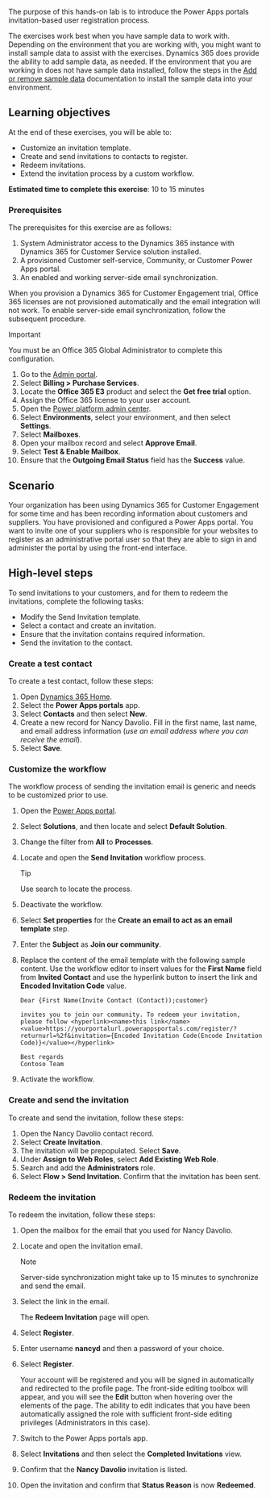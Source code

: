 The purpose of this hands-on lab is to introduce the Power Apps portals invitation-based user registration process.

The exercises work best when you have sample data to work with. Depending on the environment that you are working with, you might want to install sample data to assist with the exercises. Dynamics 365 does provide the ability to add sample data, as needed. If the environment that you are working in does not have sample data installed, follow the steps in the [Add or remove sample data](https://docs.microsoft.com/power-platform/admin/add-remove-sample-data/?azure-portal=true) documentation to install the sample data into your environment.

## Learning objectives

At the end of these exercises, you will be able to:

- Customize an invitation template.
- Create and send invitations to contacts to register.
- Redeem invitations.
- Extend the invitation process by a custom workflow.

**Estimated time to complete this exercise**: 10 to 15 minutes

### Prerequisites

The prerequisites for this exercise are as follows:

1. System Administrator access to the Dynamics 365 instance with Dynamics 365 for Customer Service solution installed.
1. A provisioned Customer self-service, Community, or Customer Power Apps portal.
1. An enabled and working server-side email synchronization.

When you provision a Dynamics 365 for Customer Engagement trial, Office 365 licenses are not provisioned automatically and the email integration will not work. To enable server-side email synchronization, follow the subsequent procedure.

> [!IMPORTANT]
> You must be an Office 365 Global Administrator to complete this configuration.

1. Go to the [Admin portal](https://portal.office.com/adminportal/?azure-portal=true).
1. Select **Billing > Purchase Services**.
1. Locate the **Office 365 E3** product and select the **Get free trial** option.
1. Assign the Office 365 license to your user account.
1. Open the [Power platform admin center](https://aka.ms/ppac/?azure-portal=true).
1. Select **Environments**, select your environment, and then select **Settings**.
1. Select **Mailboxes**.
1. Open your mailbox record and select **Approve Email**.
1. Select **Test & Enable Mailbox**.
1. Ensure that the **Outgoing Email Status** field has the **Success** value.

## Scenario

Your organization has been using Dynamics 365 for Customer Engagement for some time and has been recording information about customers and suppliers. You have provisioned and configured a Power Apps portal. You want to invite one of your suppliers who is responsible for your websites to register as an administrative portal user so that they are able to sign in and administer the portal by using the front-end interface.

## High-level steps

To send invitations to your customers, and for them to redeem the invitations, complete the following tasks:

- Modify the Send Invitation template.
- Select a contact and create an invitation.
- Ensure that the invitation contains required information.
- Send the invitation to the contact.

### Create a test contact

To create a test contact, follow these steps:

1. Open [Dynamics 365 Home](https://home.dynamics.com/?azure-portal=true).
1. Select the **Power Apps portals** app.
1. Select **Contacts** and then select **New**.
1. Create a new record for Nancy Davolio. Fill in the first name, last name, and email address information (*use an email address where you can receive the email*).
1. Select **Save**.

### Customize the workflow

The workflow process of sending the invitation email is generic and needs to be customized prior to use.

1. Open the [Power Apps portal](https://web.powerapps.com/?azure-portal=true).

1. Select **Solutions**, and then locate and select **Default Solution**.

1. Change the filter from **All** to **Processes**.

1. Locate and open the **Send Invitation** workflow process.

   > [!TIP]
   > Use search to locate the process.

1. Deactivate the workflow.

1. Select **Set properties** for the **Create an email to act as an email template** step.

1. Enter the **Subject** as **Join our community**.

1. Replace the content of the email template with the following sample content. Use the workflow editor to insert values for the **First Name** field from **Invited Contact** and use the hyperlink button to insert the link and **Encoded Invitation Code** value.

   ```al
   Dear {First Name(Invite Contact (Contact));customer}

   invites you to join our community. To redeem your invitation, please follow <hyperlink><name>this link</name><value>https://yourportalurl.powerappsportals.com/register/?returnurl=%2f&invitation={Encoded Invitation Code(Encode Invitation Code)}</value></hyperlink>

   Best regards
   Contoso Team
   ```

1. Activate the workflow.

### Create and send the invitation

To create and send the invitation, follow these steps:

1. Open the Nancy Davolio contact record.
1. Select **Create Invitation**.
1. The invitation will be prepopulated. Select **Save**.
1. Under **Assign to Web Roles**, select **Add Existing Web Role**.
1. Search and add the **Administrators** role.
1. Select **Flow > Send Invitation**. Confirm that the invitation has been sent.

### Redeem the invitation

To redeem the invitation, follow these steps:

1. Open the mailbox for the email that you used for Nancy Davolio.

1. Locate and open the invitation email.

   > [!NOTE]
   > Server-side synchronization might take up to 15 minutes to synchronize and send the email.

1. Select the link in the email.

   The **Redeem Invitation** page will open.

1. Select **Register**.

1. Enter username **nancyd** and then a password of your choice.

1. Select **Register**.

   Your account will be registered and you will be signed in automatically and redirected to the profile page. The front-side editing toolbox will appear, and you will see the **Edit** button when hovering over the elements of the page. The ability to edit indicates that you have been automatically assigned the role with sufficient front-side editing privileges (Administrators in this case).

1. Switch to the Power Apps portals app.

1. Select **Invitations** and then select the **Completed Invitations** view.

1. Confirm that the **Nancy Davolio** invitation is listed.

1. Open the invitation and confirm that **Status Reason** is now **Redeemed**.
